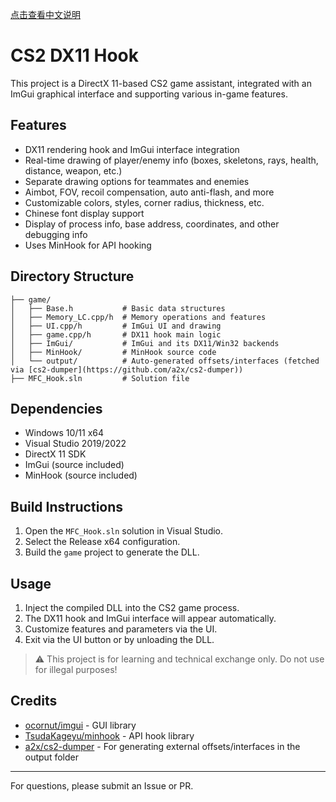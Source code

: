 [点击查看中文说明](./README_CN.md)

# CS2 DX11 Hook

This project is a DirectX 11-based CS2 game assistant, integrated with an ImGui graphical interface and supporting various in-game features.

## Features
- DX11 rendering hook and ImGui interface integration
- Real-time drawing of player/enemy info (boxes, skeletons, rays, health, distance, weapon, etc.)
- Separate drawing options for teammates and enemies
- Aimbot, FOV, recoil compensation, auto anti-flash, and more
- Customizable colors, styles, corner radius, thickness, etc.
- Chinese font display support
- Display of process info, base address, coordinates, and other debugging info
- Uses MinHook for API hooking

## Directory Structure
```
├── game/
│   ├── Base.h           # Basic data structures
│   ├── Memory_LC.cpp/h  # Memory operations and features
│   ├── UI.cpp/h         # ImGui UI and drawing
│   ├── game.cpp/h       # DX11 hook main logic
│   ├── ImGui/           # ImGui and its DX11/Win32 backends
│   ├── MinHook/         # MinHook source code
│   └── output/          # Auto-generated offsets/interfaces (fetched via [cs2-dumper](https://github.com/a2x/cs2-dumper))
├── MFC_Hook.sln         # Solution file
```

## Dependencies
- Windows 10/11 x64
- Visual Studio 2019/2022
- DirectX 11 SDK
- ImGui (source included)
- MinHook (source included)

## Build Instructions
1. Open the `MFC_Hook.sln` solution in Visual Studio.
2. Select the Release x64 configuration.
3. Build the `game` project to generate the DLL.

## Usage
1. Inject the compiled DLL into the CS2 game process.
2. The DX11 hook and ImGui interface will appear automatically.
3. Customize features and parameters via the UI.
4. Exit via the UI button or by unloading the DLL.

> ⚠️ This project is for learning and technical exchange only. Do not use for illegal purposes!

## Credits
- [ocornut/imgui](https://github.com/ocornut/imgui) - GUI library
- [TsudaKageyu/minhook](https://github.com/TsudaKageyu/minhook) - API hook library
- [a2x/cs2-dumper](https://github.com/a2x/cs2-dumper) - For generating external offsets/interfaces in the output folder

---

For questions, please submit an Issue or PR.
